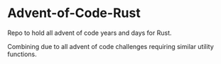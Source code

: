 # Advent-of-Code-Rust
Repo to hold all advent of code years and days for Rust.

Combining due to all advent of code challenges requiring similar utility functions.
